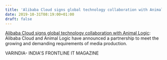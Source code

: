 ```yaml
---
title: 'Alibaba Cloud signs global technology collaboration with Animal Logic'
date: 2019-10-31T08:19:00+01:00
draft: false
---
```


[Alibaba Cloud signs global technology collaboration with Animal Logic](https://varindia.com/news/alibaba-cloud-signs-global-technology-collaboration-with-animal-logic#.XbqK4EgyWdw.blogger): Alibaba Cloud and Animal Logic have announced a partnership to meet the growing and demanding requirements of media production.  
  
VARINDIA- INDIA'S FRONTLINE IT MAGAZINE